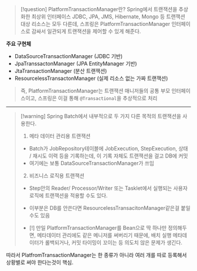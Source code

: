 > [!question] PlatformTransactionManager란?
> Spring에서 트랜잭션을 추상화한 최상위 인터페이스
> JDBC, JPA, JMS, Hibernate, Mongo 등 트랜잭션 대상 리소스는 모두 다른데, 스프링은 PlatformTransactionManager 인터페이스로 감싸서 일관되게 트랜잭션을 제어할 수 있게 해준다.

**주요 구현체**
- DataSourceTransactionManager (JDBC 기반)
- JpaTranssactonManager (JPA EntityManager 기반)
- JtaTransactionManager (분산 트랜잭션)
- ResourcelessTransactonManager (실제 리소스 없는 가짜 트랜잭션)

> 즉, PlatformTransactionManager는 트랜잭션 매니저들의 공통 부모 인터페이스이고, 스프링은 이걸 통해 `@Transactional`을 추상적으로 처리

---
> [!warning] Spring Batch에서 내부적으로 두 가지 다른 목적의 트랜잭션을 사용한다.
> 1. 메타 데이터 관리용 트랜잭션
> 	- Batch가 JobRepository테이블에 JobExecution, StepExecution, 상태 / 재시도 이력 등을 기록하는데, 이 기록 자체도 트랜잭션을 걸고 DB에 커밋
> 	- 여기에는 보통 DataSourceTransactionManager가 쓰임
> 2. 비즈니스 로직용 트랜잭션
> 	- Step안의 Reader/ Processor/Writer 또는 Tasklet에서 실행되는 사용자 로직에 트랜잭션을 적용할 수도 있다.
> 	- 이부분은 DB를 안쓴다면 ResourcelessTransacitonManager같은걸 붙일수도 있음
> 
> - [!] 만일 PlatformTransactionManager를 Bean으로 딱 하나만 정의해두면, 메타데이터 관리에도 같은 메니저를 써버리기 때문에, 배치 실행 메타데이터가 롤백되거나, 커밋 타이밍이 꼬이는 등 의도치 않은 문제가 생긴다.

따라서 PlatfromTransactionManager는 한 종류가 아니라 여러 개를 따로 등록해서 상황별로 써야 한다는것이 핵심.


